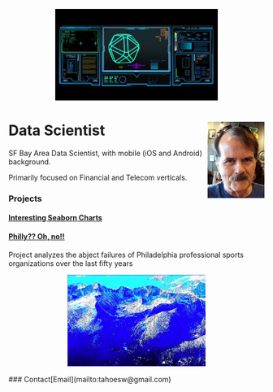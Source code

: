 <p style="text-align:center;"><img src="scifi2.jpg" alt="hdr" height="180"></p>

<h1>
Data Scientist<img style="float: right" src="MoiJun2016Cropped2.jpg" height="150">
</h1>
SF Bay Area Data Scientist, with mobile (iOS and Android) background.

Primarily focused on Financial and Telecom verticals.
### Projects

#### [Interesting Seaborn Charts](https://colab.research.google.com/drive/1wr1drwdu_s7UCa_qG6OqQdQtXm4RTanZ)

#### [Philly?? Oh, no!!](project1)

Project analyzes the abject failures of Philadelphia professional sports organizations over the last fifty years

<p style="text-align:center;"><img src="15.PNG" alt="hdr" height="180"></p>
### Contact​
[Email](mailto:tahoesw@gmail.com)

